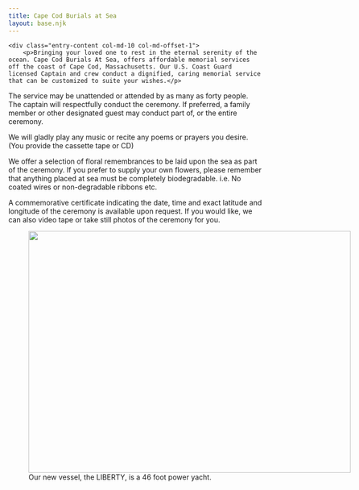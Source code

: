 ```yaml
---
title: Cape Cod Burials at Sea
layout: base.njk
---
```


<article id="post-22" class="post-22 page type-page status-publish hentry">
	<!-- .entry-header -->

    <div class="entry-content col-md-10 col-md-offset-1">
    	<p>Bringing your loved one to rest in the eternal serenity of the ocean. Cape Cod Burials At Sea, offers affordable memorial services off the coast of Cape Cod, Massachusetts. Our U.S. Coast Guard licensed Captain and crew conduct a dignified, caring memorial service that can be customized to suite your wishes.</p>

<p>The service may be unattended or attended by as many as forty people. The captain will respectfully conduct the ceremony. If preferred, a family member or other designated guest may conduct part of, or the entire ceremony.</p>
<p>We will gladly play any music or recite any poems or prayers you desire. (You provide the cassette tape or CD)</p>
<p>We offer a selection of floral remembrances to be laid upon the sea as part of the ceremony. If you prefer to supply your own flowers, please remember that anything placed at sea must be completely biodegradable. i.e. No coated wires or non-degradable ribbons etc.</p>
<p>A commemorative certificate indicating the date, time and exact latitude and longitude of the ceremony is available upon request. If you would like, we can also video tape or take still photos of the ceremony for you.</p>
<figure id="attachment_16" aria-describedby="caption-attachment-16" style="width: 640px" class="wp-caption alignnone"><img decoding="async" class="size-full wp-image-16" src="{{ '/img/LIB74051.jpg' | url }}" alt="" width="640" height="480" sizes="(max-width: 640px) 100vw, 640px" /><figcaption id="caption-attachment-16" class="wp-caption-text">Our new vessel, the LIBERTY, is a 46 foot power yacht.</p>
</figcaption></figure>
			</div><!-- .entry-content -->

</article><!-- #post-## -->
